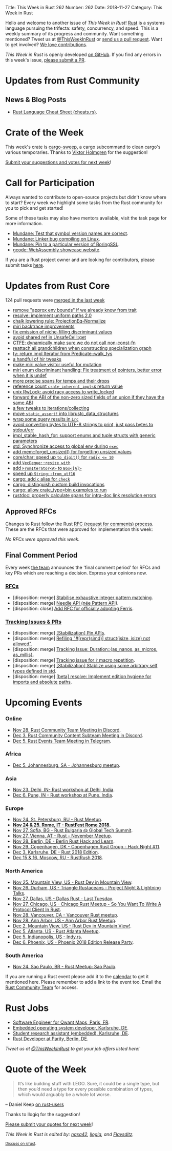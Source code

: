 Title: This Week in Rust 262
Number: 262
Date: 2018-11-27
Category: This Week in Rust

Hello and welcome to another issue of *This Week in Rust*!
[Rust](http://rust-lang.org) is a systems language pursuing the trifecta: safety, concurrency, and speed.
This is a weekly summary of its progress and community.
Want something mentioned? Tweet us at [@ThisWeekInRust](https://twitter.com/ThisWeekInRust) or [send us a pull request](https://github.com/cmr/this-week-in-rust).
Want to get involved? [We love contributions](https://github.com/rust-lang/rust/blob/master/CONTRIBUTING.md).

*This Week in Rust* is openly developed [on GitHub](https://github.com/cmr/this-week-in-rust).
If you find any errors in this week's issue, [please submit a PR](https://github.com/cmr/this-week-in-rust/pulls).

# Updates from Rust Community

## News & Blog Posts

 * [Rust Language Cheat Sheet (cheats.rs)](https://cheats.rs).

# Crate of the Week

This week's crate is [cargo-sweep](https://github.com/holmgr/cargo-sweep), a cargo subcommand to clean cargo's various temporaries. Thanks to [Viktor Holmgren](https://users.rust-lang.org/t/crate-of-the-week/2704/470) for the suggestion!

[Submit your suggestions and votes for next week][submit_crate]!

[submit_crate]: https://users.rust-lang.org/t/crate-of-the-week/2704

# Call for Participation

Always wanted to contribute to open-source projects but didn't know where to start?
Every week we highlight some tasks from the Rust community for you to pick and get started!

Some of these tasks may also have mentors available, visit the task page for more information.

* [Mundane: Test that symbol version names are correct](https://github.com/google/mundane/issues/8).
* [Mundane: Linker bug compiling on Linux](https://github.com/google/mundane/issues/3).
* [Mundane: Pin to a particular version of BoringSSL](https://github.com/google/mundane/issues/10).
* [gcode: WebAssembly showcase website](https://github.com/Michael-F-Bryan/gcode-rs/issues/32).

If you are a Rust project owner and are looking for contributors, please submit tasks [here][guidelines].

[guidelines]: https://users.rust-lang.org/t/twir-call-for-participation/4821

# Updates from Rust Core

124 pull requests were [merged in the last week][merged]

[merged]: https://github.com/search?q=is%3Apr+org%3Arust-lang+is%3Amerged+merged%3A2018-11-12..2018-11-19

* [remove "approx env bounds" if we already know from trait](https://github.com/rust-lang/rust/pull/56043)
* [resolve: implement uniform paths 2.0](https://github.com/rust-lang/rust/pull/56042)
* [chalk lowering rule: ProjectionEq-Normalize](https://github.com/rust-lang/rust/pull/52153)
* [miri backtrace improvements](https://github.com/rust-lang/rust/pull/55970)
* [fix emission of niche-filling discriminant values](https://github.com/rust-lang/rust/pull/55701)
* [avoid shared ref in UnsafeCell::get](https://github.com/rust-lang/rust/pull/56012)
* [CTFE: dynamically make sure we do not call non-const-fn](https://github.com/rust-lang/rust/pull/56007)
* [reattach all grandchildren when constructing specialization graph](https://github.com/rust-lang/rust/pull/54906)
* [ty: return impl Iterator from Predicate::walk_tys](https://github.com/rust-lang/rust/pull/55949)
* [a handful of hir tweaks](https://github.com/rust-lang/rust/pull/55930)
* [make miri value visitor useful for mutation](https://github.com/rust-lang/rust/pull/55916)
* [miri enum discriminant handling: Fix treatment of pointers, better error when it is undef](https://github.com/rust-lang/rust/pull/55894)
* [more precise spans for temps and their drops](https://github.com/rust-lang/rust/pull/55781)
* [reference count `crate_inherent_impls`s return value](https://github.com/rust-lang/rust/pull/55882)
* [unix RwLock: avoid racy access to write_locked](https://github.com/rust-lang/rust/pull/55865)
* [forward the ABI of the non-zero sized fields of an union if they have the same ABI](https://github.com/rust-lang/rust/pull/55834)
* [a few tweaks to iterations/collecting](https://github.com/rust-lang/rust/pull/55827)
* [move `static_assert!` into librustc_data_structures](https://github.com/rust-lang/rust/pull/55805)
* [wrap some query results in `Lrc`](https://github.com/rust-lang/rust/pull/55778)
* [avoid converting bytes to UTF-8 strings to print, just pass bytes to stdout/err](https://github.com/rust-lang/rust/pull/55754)
* [impl_stable_hash_for: support enums and tuple structs with generic parameters](https://github.com/rust-lang/rust/pull/55722)
* [std: Synchronize access to global env during `exec`](https://github.com/rust-lang/rust/pull/55939)
* [add mem::forget_unsized() for forgetting unsized values](https://github.com/rust-lang/rust/pull/55785)
* [core/char: speed up `to_digit()` for `radix <= 10`](https://github.com/rust-lang/rust/pull/55932)
* [add `VecDeque::resize_with`](https://github.com/rust-lang/rust/pull/56016)
* [add `FromIterator<A>` to `Box<[A]>`](https://github.com/rust-lang/rust/pull/55843)
* [speed up `String::from_utf16`](https://github.com/rust-lang/rust/pull/55530)
* [cargo: add `c` alias for `check`](https://github.com/rust-lang/cargo/pull/6218)
* [cargo: distinguish custom build invocations](https://github.com/rust-lang/cargo/pull/6331)
* [cargo: allow crate_type=bin examples to run](https://github.com/rust-lang/cargo/pull/6330)
* [rustdoc: properly calculate spans for intra-doc link resolution errors](https://github.com/rust-lang/rust/pull/55962)

## Approved RFCs

Changes to Rust follow the Rust [RFC (request for comments)
process](https://github.com/rust-lang/rfcs#rust-rfcs). These
are the RFCs that were approved for implementation this week:

*No RFCs were approved this week.*

## Final Comment Period

Every week [the team](https://www.rust-lang.org/team.html) announces the
'final comment period' for RFCs and key PRs which are reaching a
decision. Express your opinions now.

### [RFCs](https://github.com/rust-lang/rfcs/labels/final-comment-period)

* [disposition: merge] [Stabilise exhaustive integer pattern matching](https://github.com/rust-lang/rfcs/pull/2591).
* [disposition: merge] [Needle API (née Pattern API)](https://github.com/rust-lang/rfcs/pull/2500).
* [disposition: close] [Add RFC for officially adopting Ferris](https://github.com/rust-lang/rfcs/pull/2328).

### [Tracking Issues & PRs](https://github.com/rust-lang/rust/labels/final-comment-period)

* [disposition: merge] [[Stabilization] Pin APIs](https://github.com/rust-lang/rust/issues/55766).
* [disposition: merge] [Refiling "#[repr(simd)] struct(isize, isize) not allowed"](https://github.com/rust-lang/rust/issues/55078).
* [disposition: merge] [Tracking Issue: Duration::{as_nanos, as_micros, as_millis}](https://github.com/rust-lang/rust/issues/50202).
* [disposition: merge] [Tracking issue for `?` macro repetition](https://github.com/rust-lang/rust/issues/48075).
* [disposition: merge] [[Stabilization] Stablize using some arbitrary self types defined in std](https://github.com/rust-lang/rust/issues/55786).
* [disposition: merge] [[beta] resolve: Implement edition hygiene for imports and absolute paths](https://github.com/rust-lang/rust/pull/56053).

# Upcoming Events

### Online

* [Nov 28. Rust Community Team Meeting in Discord](https://discordapp.com/channels/442252698964721669/443773747350994945).
* [Dec  3. Rust Community Content Subteam Meeting in Discord](https://discordapp.com/channels/442252698964721669/443773747350994945).
* [Dec  5. Rust Events Team Meeting in Telegram](https://t.me/joinchat/EkKINhHCgZ9llzvPidOssA).

### Africa

* [Dec  5. Johannesburg, SA - Johannesburg meetup](https://www.meetup.com/Johannesburg-Rust-Meetup/events/jdqplqyxqbhb/).

### Asia

* [Nov 23. Delhi, IN- Rust workshop at Delhi, India]( https://reps.mozilla.org/e/rust-community-meetup-delhi/).
* [Dec  6. Pune, IN - Rust workshop at Pune, India](https://reps.mozilla.org/e/rust-community-meetup-pune/).

### Europe

* [Nov 24. St. Petersburg, RU - Rust Meetup](https://www.meetup.com/spbrust/events/bqctlqyxpbgc).
* **[Nov 24 & 25. Rome, IT - RustFest Rome 2018](https://rome.rustfest.eu).**
* [Nov 27. Sofia, BG - Rust Bulgaria @ Global Tech Summit](https://www.meetup.com/rust-bulgaria/events/256338832/).
* [Nov 27. Vienna, AT - Rust - November Meetup](https://www.meetup.com/Rust-Vienna/events/256401313).
* [Nov 28. Berlin, DE - Berlin Rust Hack and Learn](https://www.meetup.com/opentechschool-berlin/events/rjgkhqyxpblc/).
* [Nov 29. Copenhagen, DK - Copenhagen Rust Group - Hack Night #11](http://cph.rs/).
* [Dec  3. Karlsruhe, DE - Rust 2018 Edition](https://www.meetup.com/Rust-Hack-Learn-Karlsruhe/events/256200841/?_xtd=gqFyqTE5MzgwNjQ5OKFwp2FuZHJvaWQ&from=ref).
* [Dec 15 & 16. Moscow, RU - RustRush 2018](https://rustrush.ru).

### North America

* [Nov 25. Mountain View, US - Rust Dev in Mountain View](https://www.meetup.com/Rust-Dev-in-Mountain-View/events/glnfcpyxpbhc/).
* [Nov 26. Durham, US - Triangle Rustaceans - Project Night & Lightning Talks](https://www.meetup.com/triangle-rustaceans/events/mfglwpyxpbjc/).
* [Nov 27. Dallas, US - Dallas Rust - Last Tuesday](https://www.meetup.com/Dallas-Rust/events/zfgwzmyxpbkc/).
* [Nov 27. Chicago, US - Chicago Rust Meetup - So You Want To Write A Protocol Client In Rust](https://www.meetup.com/Chicago-Rust-Meetup/events/255834903/).
* [Nov 28. Vancouver, CA - Vancouver Rust meetup](https://www.meetup.com/Vancouver-Rust/events/xttphqyxpblc/).
* [Nov 28. Ann Arbor, US - Ann Arbor Rust Meetup](https://www.meetup.com/Ann-Arbor-Rust-Meetup/events/cgsskqyxpblc/).
* [Dec  2. Mountain View, US - Rust Dev in Mountain View!](https://www.meetup.com/Rust-Dev-in-Mountain-View/events/glnfcpyxqbdb/).
* [Dec  5. Atlanta, US - Rust Atlanta Meetup](https://www.meetup.com/Rust-ATL/events/cbcmbqyxqbhb/).
* [Dec  5. Indianopolis, US - Indy.rs](https://www.meetup.com/indyrs/events/mffbtpyxqbhb/).
* [Dec  6. Phoenix, US - Phoenix 2018 Edition Release Party](https://www.meetup.com/Desert-Rustaceans/events/256503618).

### South America

* [Nov 24. Sao Paulo, BR - Rust Meetup: Sao Paulo](https://www.meetup.com/Rust-Sao-Paulo-Meetup/events/255942981/).

If you are running a Rust event please add it to the [calendar] to get
it mentioned here. Please remember to add a link to the event too.
Email the [Rust Community Team][community] for access.

[calendar]: https://www.google.com/calendar/embed?src=apd9vmbc22egenmtu5l6c5jbfc%40group.calendar.google.com
[community]: mailto:community-team@rust-lang.org

# Rust Jobs

* [Software Engineer for Qwant Maps, Paris, FR](https://www.welcometothejungle.co/companies/qwant-research/jobs/software-engineer-qwant-maps_paris).
* [Embedded operating system developer, Karlsruhe, DE](https://www.pse.kit.edu/karriere/joboffer.php?id=2093&language=en).
* [Student research assistant (embedded), Karlsruhe, DE](https://twitter.com/oli_obk/status/1064856324071178240).
* [Rust Developer at Parity, Berlin, DE](https://paritytech.io/jobs/).

*Tweet us at [@ThisWeekInRust](https://twitter.com/ThisWeekInRust) to get your job offers listed here!*

# Quote of the Week

> It’s like building stuff with LEGO. Sure, it could be a single type, but then you’d need a type for every possible combination of types, which would arguably be a whole lot worse.

– Daniel Keep [on rust-users](https://users.rust-lang.org/t/help-getting-started-with-converting-c-project/22370/8)

Thanks to llogiq for the suggestion!

[Please submit your quotes for next week](http://users.rust-lang.org/t/twir-quote-of-the-week/328)!

*This Week in Rust is edited by: [nasa42](https://github.com/nasa42), [llogiq](https://github.com/llogiq), and [Flavsditz](https://github.com/Flavsditz).*

<small>[Discuss on r/rust]().</small>

